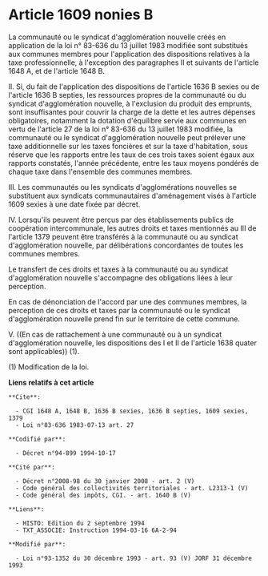 # Article 1609 nonies B

La communauté ou le syndicat d'agglomération nouvelle créés en application de la loi n° 83-636 du 13 juillet 1983 modifiée
sont substitués aux communes membres pour l'application des dispositions relatives à la taxe professionnelle, à l'exception
des paragraphes II et suivants de l'article 1648 A, et de l'article 1648 B.

II. Si, du fait de l'application des dispositions de l'article 1636 B sexies ou de l'article 1636 B septies, les ressources
propres de la communauté ou du syndicat d'agglomération nouvelle, à l'exclusion du produit des emprunts, sont insuffisantes
pour couvrir la charge de la dette et les autres dépenses obligatoires, notamment la dotation d'équilibre servie aux communes
en vertu de l'article 27 de la loi n° 83-636 du 13 juillet 1983 modifiée, la communauté ou le syndicat d'agglomération
nouvelle peut prélever une taxe additionnelle sur les taxes foncières et sur la taxe d'habitation, sous réserve que les
rapports entre les taux de ces trois taxes soient égaux aux rapports constatés, l'année précédente, entre les taux moyens
pondérés de chaque taxe dans l'ensemble des communes membres.

III. Les communautés ou les syndicats d'agglomérations nouvelles se substituent aux syndicats communautaires d'aménagement
visés à l'article 1609 sexies à une date fixée par décret.

IV. Lorsqu'ils peuvent être perçus par des établissements publics de coopération intercommunale, les autres droits et taxes
mentionnés au III de l'article 1379 peuvent être transférés à la communauté ou au syndicat d'agglomération nouvelle, par
délibérations concordantes de toutes les communes membres.

Le transfert de ces droits et taxes à la communauté ou au syndicat d'agglomération nouvelle s'accompagne des obligations
liées à leur perception.

En cas de dénonciation de l'accord par une des communes membres, la perception de ces droits et taxes par la communauté ou le
syndicat d'agglomération nouvelle prend fin sur le territoire de cette commune.

V. ((En cas de rattachement à une communauté ou à un syndicat d'agglomération nouvelle, les dispositions des I et II de
l'article 1638 quater sont applicables)) (1).

(1) Modification de la loi.

**Liens relatifs à cet article**

	**Cite**:

	  - CGI 1648 A, 1648 B, 1636 B sexies, 1636 B septies, 1609 sexies, 1379
	  - Loi n°83-636 1983-07-13 art. 27

	**Codifié par**:

	  - Décret n°94-899 1994-10-17

	**Cité par**:

	  - Décret n°2008-98 du 30 janvier 2008 - art. 2 (V)
	  - Code général des collectivités territoriales - art. L2313-1 (V)
	  - Code général des impôts, CGI. - art. 1640 B (V)

	**Liens**:

	  - HISTO: Edition du 2 septembre 1994
	  - TXT_ASSOCIE: Instruction 1994-03-16 6A-2-94

	**Modifié par**:

	  - Loi n°93-1352 du 30 décembre 1993 - art. 93 (V) JORF 31 décembre 1993
